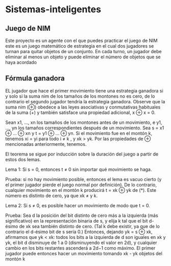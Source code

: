 # Sistemas-inteligentes
## Juego de NIM
Este proyecto es un agente con el que puedes practicar el juego de NIM este es un juego matemático
de estrategia en el cual dos jugadores se turnan para quitar objetos de un conjunto. En cada turno, 
un jugador debe eliminar al menos un objeto y puede eliminar el número de objetos que se haya acordado


## Fórmula ganadora
EL jugador que hace el primer movimiento tiene una estrategia ganadora si y solo si la suma nim de los
tamaños de los montones no es cero, de lo contrario el segundo jugador tendría la estrategia ganadora.
Observe que la suma nim (⊕) obedece a las leyes asociativas y conmutativas habituales de la suma (+) 
y también satisface una propiedad adicional, x ⊕ x = 0.


Sean x1, ...,  xn los tamaños de los montones antes de un movimiento, e y1, ...,  yn los tamaños correspondientes 
después de un movimiento. Sea s = x1  ⊕ ... ⊕  xn y t = y1  ⊕ ... ⊕  yn. Si el movimiento fue en 
el montón k, tenemos xi = yi para todo i ≠ k , y xk > yk. Por las propiedades de ⊕ mencionadas anteriormente, tenemos.

El teorema se sigue por inducción sobre la duración del juego a partir de estos dos lemas.

Lema 1: Si s = 0, entonces t ≠ 0 sin importar qué movimiento se haga.

Prueba: si no hay movimiento posible, entonces el lema es vacuo cierto (y el primer jugador pierde el juego normal por definición). De lo contrario, cualquier movimiento en el montón k producirá t = xk ⊕ yk de (*). Este número es distinto de cero, ya que xk ≠ y k.

Lema 2: Si s ≠ 0, es posible hacer un movimiento de modo que t = 0.

Prueba: Sea d la posición del bit distinto de cero más a la izquierda (más significativo) en la representación binaria de s, y elija k tal que el bit d-ésimo de xk 
sea también distinto de cero. (Tal k debe existir, ya que de lo contrario el d-ésimo bit de s sería 0.) Entonces, dejando yk = s ⊕ xk, afirmamos que yk < xk: todos 
los bits a la izquierda de d son iguales en xk y yk, el bit d disminuye de 1 a 0 (disminuyendo el valor en 2d), y cualquier cambio en los bits restantes ascenderá a 
2d−1 como máximo. El primer jugador puede entonces hacer un movimiento tomando xk - yk objetos del montón k
